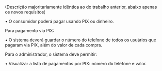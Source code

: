 (Descrição majoritariamente idêntica ao do trabalho anterior, abaixo apenas os novos requisitos)

• O consumidor poderá pagar usando PIX ou dinheiro.
 
Para pagamento via PIX:

• O sistema deverá guardar o número do telefone de todos os usuários que
pagaram via PIX, além do valor de cada compra.

Para o administrador, o sistema deve permitir:

• Visualizar a lista de pagamentos por PIX: número do telefone e
valor.

